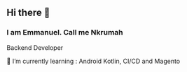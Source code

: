 ## Hi there 👋
### I am Emmanuel. Call me Nkrumah

Backend Developer 

🌱 I’m currently learning : Android Kotlin, CI/CD and Magento
